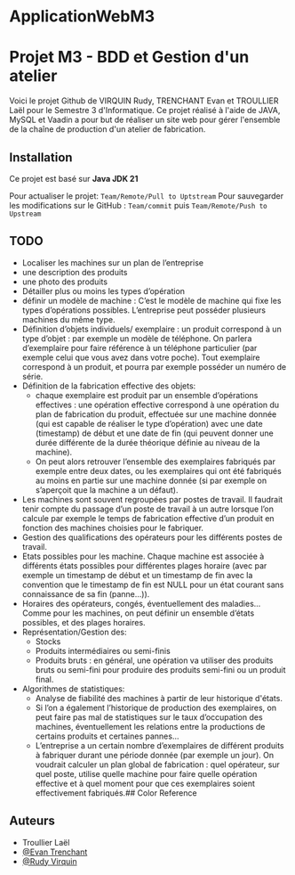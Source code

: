 # ApplicationWebM3

# Projet M3 - BDD et Gestion d'un atelier

Voici le projet Github de VIRQUIN Rudy, TRENCHANT Evan et TROULLIER Laël pour le Semestre 3 d'Informatique. Ce projet réalisé à l'aide de JAVA, MySQL et Vaadin a pour but de réaliser un site web pour gérer l'ensemble de la chaîne de production d'un atelier de fabrication.

## Installation

Ce projet est basé sur **Java JDK 21**

Pour actualiser le projet: `Team/Remote/Pull to Uptstream`
Pour sauvegarder les modifications sur le GitHub : `Team/commit` puis `Team/Remote/Push to Upstream` 

## TODO

- Localiser les machines sur un plan de l’entreprise
- une description des produits
- une photo des produits
- Détailler plus ou moins les types d’opération
- définir un modèle de machine : C’est le modèle de machine qui fixe les types d’opérations possibles. L’entreprise peut posséder plusieurs machines du même type.
- Définition d’objets individuels/ exemplaire : un produit correspond à un type d’objet : par exemple un modèle de téléphone. On parlera d’exemplaire pour faire référence à un téléphone particulier (par exemple celui que vous avez dans votre poche). Tout exemplaire correspond à un produit, et pourra par exemple posséder un numéro de série.
- Définition de la fabrication effective des objets: 
	- chaque exemplaire est produit par un ensemble d’opérations effectives : une opération effective correspond à une opération du plan de fabrication du produit, effectuée sur une machine donnée (qui est capable de réaliser le type d’opération) avec une date (timestamp) de début et une date de fin (qui peuvent donner une durée différente de la durée théorique définie au niveau de la machine).
	- On peut alors retrouver l’ensemble des exemplaires fabriqués par exemple entre deux dates, ou les exemplaires qui ont été fabriqués au moins en partie sur une machine donnée (si par exemple on s’aperçoit que la machine a un défaut).
- Les machines sont souvent regroupées par postes de travail. Il faudrait tenir compte du passage d’un poste de travail à un autre lorsque l’on calcule par exemple le temps de fabrication effective d’un produit en fonction des machines choisies pour le fabriquer.
- Gestion des qualifications des opérateurs pour les différents postes de travail.
- Etats possibles pour les machine. Chaque machine est associée à différents états possibles pour différentes plages horaire (avec par exemple un timestamp de début et un timestamp de fin avec la convention que le timestamp de fin est NULL pour un état courant sans connaissance de sa fin (panne...)).
- Horaires des opérateurs, congés, éventuellement des maladies... Comme pour les machines, on peut définir un ensemble d’états possibles, et des plages horaires.
- Représentation/Gestion des:
	- Stocks
	- Produits intermédiaires ou semi-finis
	- Produits bruts : en général, une opération va utiliser des produits bruts ou semi-fini pour produire des produits semi-fini ou un produit final.
- Algorithmes de statistiques:
	- Analyse de fiabilité des machines à partir de leur historique d'états.
	- Si l’on a également l’historique de production des exemplaires, on peut faire pas mal de statistiques sur le taux d’occupation des machines, éventuellement les relations entre la productions de certains produits et certaines pannes...
	- L’entreprise a un certain nombre d’exemplaires de différent produits à fabriquer durant une période donnée (par exemple un jour). On voudrait calculer un plan global de fabrication : quel opérateur, sur quel poste, utilise quelle machine pour faire quelle opération effective et à quel moment pour que ces exemplaires soient effectivement fabriqués.## Color Reference


## Auteurs
- Troullier Laël
- [@Evan Trenchant](https://github.com/EvanTrenchant)
- [@Rudy Virquin](https://github.com/Lypris)
